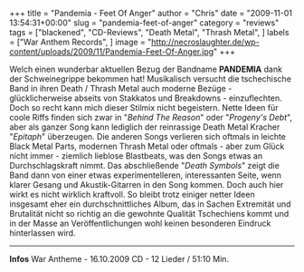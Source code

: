 +++
title = "Pandemia - Feet Of Anger"
author = "Chris"
date = "2009-11-01 13:54:31+00:00"
slug = "pandemia-feet-of-anger"
category = "reviews"
tags = ["blackened", "CD-Reviews", "Death Metal", "Thrash Metal", ]
labels = ["War Anthem Records", ]
image = "http://necroslaughter.de/wp-content/uploads/2009/11/Pandemia-Feet-Of-Anger.jpg"
+++

Welch einen wunderbar aktuellen Bezug der Bandname **PANDEMIA** dank der Schweinegrippe bekommen hat! Musikalisch versucht die tschechische Band in ihren Death / Thrash Metal auch moderne Bezüge - glücklicherweise abseits von Stakkatos und Breakdowns - einzuflechten. Doch so recht kann mich dieser Stilmix nicht begeistern.
Nette Ideen für coole Riffs finden sich zwar in "_Behind The Reason_" oder "_Progeny's Debt_", aber als ganzer Song kann lediglich der reinrassige Death Metal Kracher "_Epitaph_" überzeugen. Die anderen Songs verlieren sich oftmals in leichte Black Metal Parts, modernen Thrash Metal oder oftmals - aber zum Glück nicht immer - ziemlich lieblose Blastbeats, was den Songs etwas an Durchschlagskraft nimmt.
Das abschließende "_Death Symbols_" zeigt die Band dann von einer etwas experimentelleren, interessanten Seite, wenn klarer Gesang und Akustik-Gitarren in den Song kommen. Doch auch hier wirkt es nicht wirklich kraftvoll.
So bleibt trotz einiger netter Ideen insgesamt eher ein durchschnittliches Album, das in Sachen Extremität und Brutalität nicht so richtig an die gewohnte Qualität Tschechiens kommt und in der Masse an Veröffentlichungen wohl keinen besonderen Eindruck hinterlassen wird.





---
**Infos**
War Antheme - 16.10.2009
CD - 12 Lieder / 51:10 Min.
